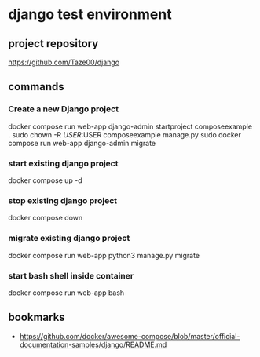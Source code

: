 # django test environment

## project repository
https://github.com/Taze00/django

## commands

### Create a new Django project
docker compose run web-app django-admin startproject composeexample .
sudo chown -R $USER:$USER composeexample manage.py
sudo docker compose run web-app django-admin migrate

### start existing django project
docker compose up -d

### stop existing django project
docker compose down

### migrate  existing django project
docker compose run web-app python3 manage.py migrate

### start bash shell inside container
docker compose run web-app bash



## bookmarks

* https://github.com/docker/awesome-compose/blob/master/official-documentation-samples/django/README.md
